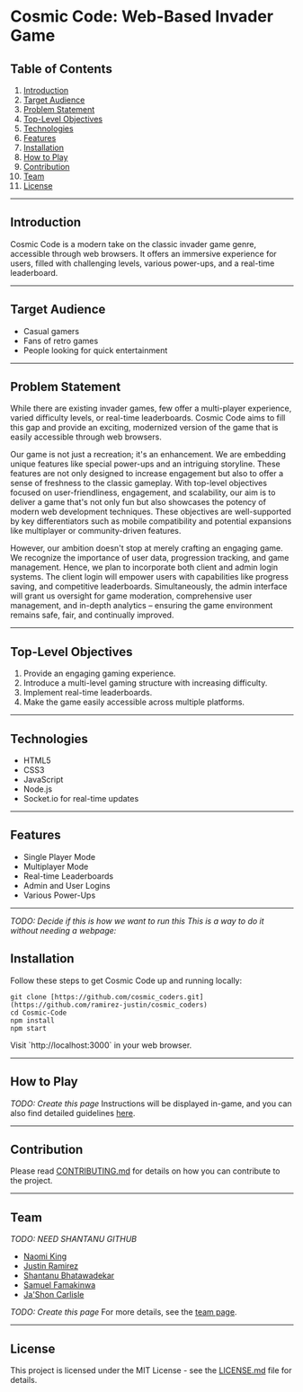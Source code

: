# Cosmic Code: Web-Based Invader Game

## Table of Contents
1. [Introduction](#introduction)
2. [Target Audience](#target-audience)
3. [Problem Statement](#problem-statement)
4. [Top-Level Objectives](#top-level-objectives)
5. [Technologies](#technologies)
6. [Features](#features)
7. [Installation](#installation)
8. [How to Play](#how-to-play)
9. [Contribution](#contribution)
10. [Team](#team)
11. [License](#license)

---

## Introduction
Cosmic Code is a modern take on the classic invader game genre, accessible through web browsers. It offers an immersive experience for users, filled with challenging levels, various power-ups, and a real-time leaderboard.

---

## Target Audience
- Casual gamers
- Fans of retro games
- People looking for quick entertainment

---

## Problem Statement
While there are existing invader games, few offer a multi-player experience, varied difficulty levels, or real-time leaderboards. Cosmic Code aims to fill this gap and provide an exciting, modernized version of the game that is easily accessible through web browsers.

Our game is not just a recreation; it's an enhancement. We are embedding unique features like special power-ups and an intriguing storyline. These features are not only designed to increase engagement but also to offer a sense of freshness to the classic gameplay. With top-level objectives focused on user-friendliness, engagement, and scalability, our aim is to deliver a game that's not only fun but also showcases the potency of modern web development techniques. These objectives are well-supported by key differentiators such as mobile compatibility and potential expansions like multiplayer or community-driven features.

However, our ambition doesn't stop at merely crafting an engaging game. We recognize the importance of user data, progression tracking, and game management. Hence, we plan to incorporate both client and admin login systems. The client login will empower users with capabilities like progress saving, and competitive leaderboards. Simultaneously, the admin interface will grant us oversight for game moderation, comprehensive user management, and in-depth analytics – ensuring the game environment remains safe, fair, and continually improved.

---

## Top-Level Objectives
1. Provide an engaging gaming experience.
2. Introduce a multi-level gaming structure with increasing difficulty.
3. Implement real-time leaderboards.
4. Make the game easily accessible across multiple platforms.

---

## Technologies
- HTML5
- CSS3
- JavaScript
- Node.js
- Socket.io for real-time updates

---

## Features
- Single Player Mode
- Multiplayer Mode
- Real-time Leaderboards
- Admin and User Logins
- Various Power-Ups

---
_TODO: Decide if this is how we want to run this_
_This is a way to do it without needing a webpage:_
## Installation
Follow these steps to get Cosmic Code up and running locally:
```
git clone [https://github.com/cosmic_coders.git](https://github.com/ramirez-justin/cosmic_coders)
cd Cosmic-Code
npm install
npm start
```

Visit \`http://localhost:3000\` in your web browser.

---

## How to Play
_TODO: Create this page_
Instructions will be displayed in-game, and you can also find detailed guidelines [here](INSTRUCTION.md).

---

## Contribution
Please read [CONTRIBUTING.md](CONTRIBUTING.md) for details on how you can contribute to the project.

---

## Team
_TODO: NEED SHANTANU GITHUB_
- [Naomi King](https://github.com/9Nking)
- [Justin Ramirez](https://github.com/ramirez-justin)
- [Shantanu Bhatawadekar](https://github.com/sbhat8)
- [Samuel Famakinwa](https://github.com/Saibabi)
- [Ja'Shon Carlisle](https://github.com/jashon-carlisle)

_TODO: Create this page_
For more details, see the [team page](TEAM.md).

---

## License
This project is licensed under the MIT License - see the [LICENSE.md](LICENSE) file for details.
